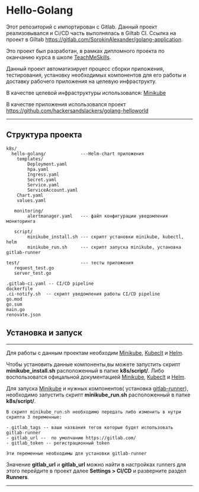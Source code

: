 # Hello-Golang
Этот репозиторий c импортирован с Gitlab. Данный проект реализовывался и Ci/CD часть выполнялась в Giltab CI.
Ссылка на проект в Giltab https://gitlab.com/SorokinAlexander/golang-application.

Это проект был разработан, в рамках дипломного проекта по оканчанию курса в школе [TeachMeSkills](https://teachmeskills.by/).

Данный проект автоматизирует процесс сборки приложения, тестирования, установку необходимых компонентов для его работы и доставку рабочего приложения на целевую инфраструкту.

В качестве целевой инфраструктуры использовался: [Minikube](https://minikube.sigs.k8s.io/docs/start/)

В качестве приложения использовался проект https://github.com/hackersandslackers/golang-helloworld

---
## Структура проекта
```no-highlight
k8s/
  hello-golang/			    ---Helm-chart приложения
	templates/
		Deployment.yaml
		hpa.yaml
		Ingress.yaml
		Secret.yaml
		Service.yaml
		ServiceAccount.yaml
	Chart.yaml
	values.yaml

   monitoring/					
		alertmanager.yaml 	--- файл конфигурации уведомления мониторинга 

   script/
		minikube_install.sh --- скрипт установки minikube, kubectl, helm
		minikube_run.sh		--- скрипт запуска minikube, установка gitlab-runner

test/ 						--- тесты приложения 
   request_test.go
   server_test.go

.gitlab-ci.yaml	-- CI/CD pipeline
dockerfile
.ci-notify.sh  -- скрипт уведомления работы CI/CD pipeline
go.mod
go.sum
main.go 
renovate.json
```

## Установка и запуск 
---
Для работы с данным проектам необходим  [Minikube](https://minikube.sigs.k8s.io/docs/start/), [Kubeclt](https://kubernetes.io/ru/docs/tasks/tools/install-kubectl/) и [Helm](https://helm.sh/).

Чтобы установить данные компоненты,вы можете запустить скрипт **minikube_install.sh** расположенный в папке **k8s/script/**.
Либо воспользоватся офицальной документацией [Minikube](https://minikube.sigs.k8s.io/docs/start/), [Kubeclt](https://kubernetes.io/ru/docs/tasks/tools/install-kubectl/) и [Helm](https://helm.sh/).

Для запуска [Minikube](https://minikube.sigs.k8s.io/docs/start/) и нужных компонентов( установка [gitlab-runner](https://docs.gitlab.com/runner/)), необходимо запустить скрипт **minikube_run.sh** расположенный в папке **k8s/script/**.

```no-highlight
В скрипт minikube_run.sh необходимо передать либо изменить в нутри скрипта 3 переменные:

- gitlab_tags -- ваши названия тегов которые будет использовать gitlab-runner 
- gitlab_url --  по умолчанию https://gitlab.com/
- gitlab_token -- регистрационный token

Эти переменные необходимы для установки gitlab-runner
```
Значение **gitlab_url** и **gitlab_url** можно найти в настройках runners для этого перейдите в проект далее **Settings > CI/CD** и разверните раздел **Runners**.

---
